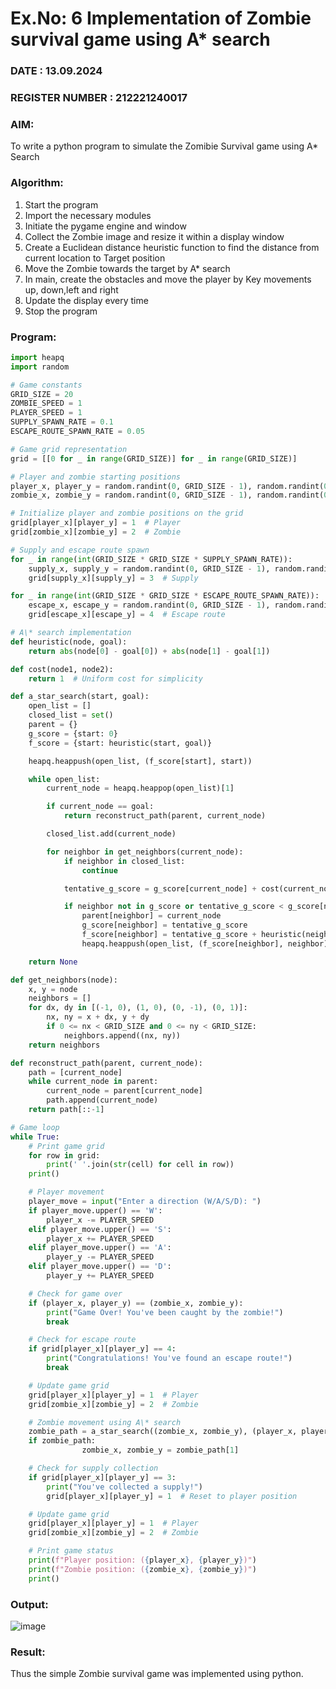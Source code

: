 # Ex.No: 6  Implementation of Zombie survival game using A* search  
### DATE : 13.09.2024
### REGISTER NUMBER : 212221240017
### AIM: 
To write a python program to simulate the Zomibie Survival game using A* Search 
### Algorithm:
1. Start the program
2. Import the necessary modules
3. Initiate the pygame engine and window
4. Collect the Zombie image and resize it within a display window 
5. Create a Euclidean distance heuristic function to find the distance from current location to Target position
6.  Move the Zombie towards the target by A* search 
7.  In main, create the obstacles and move the player by Key movements up, down,left and right 
10.  Update the display every time 
11.  Stop the program
 ### Program:
```py
import heapq
import random

# Game constants
GRID_SIZE = 20
ZOMBIE_SPEED = 1
PLAYER_SPEED = 1
SUPPLY_SPAWN_RATE = 0.1
ESCAPE_ROUTE_SPAWN_RATE = 0.05

# Game grid representation
grid = [[0 for _ in range(GRID_SIZE)] for _ in range(GRID_SIZE)]

# Player and zombie starting positions
player_x, player_y = random.randint(0, GRID_SIZE - 1), random.randint(0, GRID_SIZE - 1)
zombie_x, zombie_y = random.randint(0, GRID_SIZE - 1), random.randint(0, GRID_SIZE - 1)

# Initialize player and zombie positions on the grid
grid[player_x][player_y] = 1  # Player
grid[zombie_x][zombie_y] = 2  # Zombie

# Supply and escape route spawn
for _ in range(int(GRID_SIZE * GRID_SIZE * SUPPLY_SPAWN_RATE)):
    supply_x, supply_y = random.randint(0, GRID_SIZE - 1), random.randint(0, GRID_SIZE - 1)
    grid[supply_x][supply_y] = 3  # Supply

for _ in range(int(GRID_SIZE * GRID_SIZE * ESCAPE_ROUTE_SPAWN_RATE)):
    escape_x, escape_y = random.randint(0, GRID_SIZE - 1), random.randint(0, GRID_SIZE - 1)
    grid[escape_x][escape_y] = 4  # Escape route

# A\* search implementation
def heuristic(node, goal):
    return abs(node[0] - goal[0]) + abs(node[1] - goal[1])

def cost(node1, node2):
    return 1  # Uniform cost for simplicity

def a_star_search(start, goal):
    open_list = []
    closed_list = set()
    parent = {}
    g_score = {start: 0}
    f_score = {start: heuristic(start, goal)}

    heapq.heappush(open_list, (f_score[start], start))

    while open_list:
        current_node = heapq.heappop(open_list)[1]

        if current_node == goal:
            return reconstruct_path(parent, current_node)

        closed_list.add(current_node)

        for neighbor in get_neighbors(current_node):
            if neighbor in closed_list:
                continue

            tentative_g_score = g_score[current_node] + cost(current_node, neighbor)

            if neighbor not in g_score or tentative_g_score < g_score[neighbor]:
                parent[neighbor] = current_node
                g_score[neighbor] = tentative_g_score
                f_score[neighbor] = tentative_g_score + heuristic(neighbor, goal)
                heapq.heappush(open_list, (f_score[neighbor], neighbor))

    return None

def get_neighbors(node):
    x, y = node
    neighbors = []
    for dx, dy in [(-1, 0), (1, 0), (0, -1), (0, 1)]:
        nx, ny = x + dx, y + dy
        if 0 <= nx < GRID_SIZE and 0 <= ny < GRID_SIZE:
            neighbors.append((nx, ny))
    return neighbors

def reconstruct_path(parent, current_node):
    path = [current_node]
    while current_node in parent:
        current_node = parent[current_node]
        path.append(current_node)
    return path[::-1]

# Game loop
while True:
    # Print game grid
    for row in grid:
        print(' '.join(str(cell) for cell in row))
    print()

    # Player movement
    player_move = input("Enter a direction (W/A/S/D): ")
    if player_move.upper() == 'W':
        player_x -= PLAYER_SPEED
    elif player_move.upper() == 'S':
        player_x += PLAYER_SPEED
    elif player_move.upper() == 'A':
        player_y -= PLAYER_SPEED
    elif player_move.upper() == 'D':
        player_y += PLAYER_SPEED

    # Check for game over
    if (player_x, player_y) == (zombie_x, zombie_y):
        print("Game Over! You've been caught by the zombie!")
        break

    # Check for escape route
    if grid[player_x][player_y] == 4:
        print("Congratulations! You've found an escape route!")
        break

    # Update game grid
    grid[player_x][player_y] = 1  # Player
    grid[zombie_x][zombie_y] = 2  # Zombie

    # Zombie movement using A\* search
    zombie_path = a_star_search((zombie_x, zombie_y), (player_x, player_y))
    if zombie_path:
                zombie_x, zombie_y = zombie_path[1]

    # Check for supply collection
    if grid[player_x][player_y] == 3:
        print("You've collected a supply!")
        grid[player_x][player_y] = 1  # Reset to player position

    # Update game grid
    grid[player_x][player_y] = 1  # Player
    grid[zombie_x][zombie_y] = 2  # Zombie

    # Print game status
    print(f"Player position: ({player_x}, {player_y})")
    print(f"Zombie position: ({zombie_x}, {zombie_y})")
    print()
```
### Output:
![image](https://github.com/user-attachments/assets/dcc4679b-a096-4b67-a4ca-6664973dba99)

### Result:
Thus the simple Zombie survival game was implemented using python.
